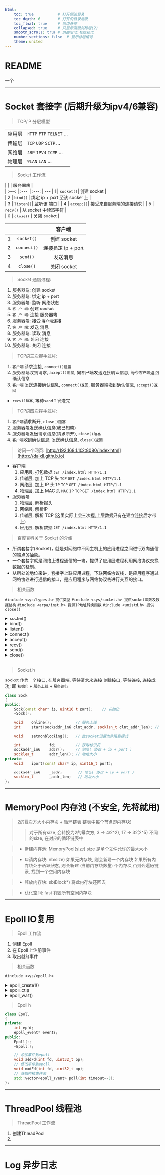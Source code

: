 ```yaml
---
html:
    toc: true           # 打开侧边目录
    toc_depth: 6        # 打开的目录层级
    toc_float: true     # 侧边悬停
    collapsed: true     # 只显示高级别标题(2)
    smooth_scroll: true # 页面滚动,标题变化
    number_sections: false  # 显示标题编号
    theme: united
--- 
```


# README

一个


---

# Socket 套接字 (后期升级为ipv4/6兼容)

> TCP/IP 分层模型

|       |       |
| :---: | :--- | 
| 应用层 | `HTTP` `FTP` `TELNET` ...| 
| 传输层 | `TCP` `UDP` `SCTP` ...|    
| 网络层 | `ARP` `IPV4` `ICMP` ... | 
| 物理层 | `WLAN` `LAN` ...|

>  Socket 工作流

|       |  |  服务器端  |                      
| :---: |  :---:  | :---: | --- 
| 1 | `socket()`| 创建 socket                   |  
| 2 | `bind()`  | 绑定 ip + port 至该 socket 上 |  
| 3 | `listen()`| 监听该 端口                   |
| 4 | `accept()`| 接受来自服务端的连接请求        | 
| 5 | `recv()`  | 从 socket 中读取字符          |  
| 6 | `close()` | 关闭 socket                   |  



|       |  		  |  客户端		|   
| :---: |  :---:  | :---: 		|
| 1 | `socket()`  | 创建 socket	|
| 2 | `connect()` | 连接指定 ip + port |
| 3 | `send()` | 发送消息 |
| 4 | `close()` | 关闭 socket |

> Socket 通信过程:
1. 服务器端: 创建 socket
2. 服务器端: 绑定 ip + port
3. 服务器端: 监听 网络状态
4. `客 户 端`: 创建 socket
5. `客 户 端`: 连接 服务器端
6. 服务器端: 接受 `客户端`连接
7. `客 户 端`: 发送 消息
8. 服务器端: 读取 消息
9. `客 户 端`: 关闭 连接
10. 服务器端: 关闭 连接

> TCP的三次握手过程:
1. `客户端` 请求连接, `connect()阻塞` 
2. 服务器端收到请求, `accept()阻塞`, 向客户端发送连接确认信息, 等待`客户端`返回确认信息
3. `客户端` 发送连接确认信息, `connect()返回`, 服务器端收到确认信息, `accept()返回`
- `recv()阻塞`, 等待`send()`发送完

> TCP的四次挥手过程:
1. `客户端`请求断开, `close()阻塞`
2. 服务器端发送确认信息(我已知晓)
3. 服务器端发送请求信息(请求断开), `close()阻塞`
4. `客户端`收到确认信息, 发送确认信息, `close()返回`

> 访问一个网页: [http://192.168.1.102:8080/index.html](https://daixll.github.io)

* 客户端
  1. 应用层, 打包数据 `GET /index.html HTTP/1.1` 
  2. 传输层, 加上 TCP 头 `TCP` `GET /index.html HTTP/1.1` 
  3. 网络层, 加上 IP 头 `IP` `TCP` `GET /index.html HTTP/1.1` 
  4. 物理层, 加上 MAC 头 `MAC` `IP` `TCP` `GET /index.html HTTP/1.1` 
* 服务器端
  1. 物理层, 解析报头
  2. 网络层, 解析IP
  3. 传输层, 解析 TCP (这里实际上会三次握,上层数据只有在建立连接后才带上)
  4. 应用层, 解析数据 `GET /index.html HTTP/1.1`

> 百度百科关于 Socket 的介绍

- 所谓套接字(Socket)，就是对网络中不同主机上的应用进程之间进行双向通信的端点的抽象。
- 一个套接字就是网络上进程通信的一端，提供了应用层进程利用网络协议交换数据的机制。
- 从所处的地位来讲，套接字上联应用进程，下联网络协议栈，是应用程序通过网络协议进行通信的接口，是应用程序与网络协议栈进行交互的接口。


> 相关函数

`#include <sys/types.h> 提供类型`
`#include <sys/socket.h> 提供socket函数及数据结构`
`#include <arpa/inet.h> 提供IP地址转换函数`
`#include <unistd.h> 提供close()` 

<details><summary> socket() </summary>

```cpp
int socket(int domain, int type, int protocol);
```
创建一个 socket 
- domain: 协议域
> `AF_INET`: IPV4
> `AF_INET6`: IPV6
> `AD_LOCAL`: 一个绝对路径名
- type: socket类型
> `SOCK_STREAM`: 流式套接字, TCP协议等
> `SOCK_DGRAM`: 数据包套接字, UDP协议等
> `SOCK_RAW`: 原始套接字, IP/ICMP协议等, 接收发向本机的ICMP、IGMP协议包
- protocol: 指定协议
> `IPPROTO_TCP`: TCP传输协议
> `IPPTOTO_UDP`: UDP传输协议
> `IPPROTO_SCTP`: SCTP传输协议
> `IPPROTO_TIPC`: TIPC传输协议

```cpp 
int serv_sock = socket(AF_INET, SOCK_STREAM, 0);
// IPV4协议 流式套接字 自动匹配type对应的协议
```
</details> 

<details><summary> bind() </summary>

```cpp
int bind(int sockfd, const struct sockaddr *addr, socklen_t addrlen);
```
- sockfd: socket描述字, 给哪个sockfd绑定地址
- addr: 一个const struct sockaddr *指针, 指向要绑定给sockfd的协议地址
>   ```cpp
>   struct sockaddr_in {            // IPV4
>       sa_family_t    sin_family;  // 协议族
>       struct in_addr sin_addr;    // 地址
>       in_port_t      sin_port;    // 端口
>   };
>   ```
- addrlen: 地址的长度
```cpp
sockaddr_in serv_addr;
bzero(&serv_addr, sizeof serv_addr);
serv_addr.sin_family      = AF_INET;
serv_addr.sin_addr.s_addr = inet_addr("192.168.0.203");
serv_addr.sin_port        = htons(9070);
bind(serv_sock, (sockaddr*)&serv_addr, sizeof serv_addr);
```
</details>



<details><summary> listen() </summary>

```cpp
int listen(int sockfd, int backlog);
```
- sockfd: 监听哪个sockfd
- backlog: 最大连接数

```cpp
listen(serv_sock, 1024);
```
</details>

<details><summary> connect() </summary>

```cpp
int connect(int sockfd, const struct sockaddr *addr, socklen_t addrlen);
```
- sockfd: 客户端的sockfd
- addr: 服务器的socket地址
- addrlen: 服务器地址的长度
```cpp
connect(clnt_sock, (sockaddr*)&serv_addr, sizeof serv_addr);
```

</details>


<details><summary> accept() </summary>

```cpp
int accept(int sockfd, struct sockaddr *addr, socklen_t *addrlen);
```
- sockfd: 服务器的sockfd
- addr: 客户端的地址
- addrlen: 客户端地址的长度
```cpp
sockaddr_in clnt_addr;
bzero(&clnt_addr, sizeof clnt_addr);
socklen_t clnt_addr_len = sizeof clnt_addr;
int clnt_sock = accept(serv_sock, (sockaddr*)&clnt_addr, &clnt_addr_len);
```
</details>







<details><summary> recv() </summary>

```cpp
ssize_t recv(int sockfd, void *buf, size_t len, int flags);
```
- sockfd: 接受的套接字
- buf: 目标缓冲区
- len: 缓冲区接受字节长度
- flags: 一般为0

```cpp
int len = recv(fd, buf, strlen(buf), 0);
```
</details>

<details><summary> send() </summary>

```cpp
ssize_t send(int sockfd, const void *buf, size_t len, int flags);
```

```cpp
int len = send(fd, buf, strlen(buf), 0);
```



</details>






<details><summary> close() </summary>

```cpp
int close(int fd);
```
> 这个有点复杂, 后面写
```cpp
close(serv_sock);
```
</details>

<br>

> Socket.h

socket 作为一个接口, 在服务器端, 等待请求来连接
创建接口, 等待连接, 连接成功; 即 `初始化` + `服务上线` + `服务运行`

```cpp
class Sock
{
public:
    Sock(const char* ip, uint16_t port);    // 初始化
    ~Sock();

    void    online();           // 服务上线
    int     start(sockaddr_in6 clnt_addr, socklen_t clnt_addr_len); // 服务运行

    void    setnonblocking();   // 此socket设置为非阻塞模式
    
    int             fd;         // 获取标识符
    sockaddr_in6    addr();     // 地址( 协议 + ip + port )
    socklen_t       addr_len(); // 地址大小
private:
    void    iport(const char* ip, uint16_t port);

    sockaddr_in6    _addr;       // 地址( 协议 + ip + port )
    socklen_t       _addr_len;   // 地址大小
};
```
--- 

# MemoryPool 内存池 (不安全, 先将就用)

> 2的幂次方大小内存块 + 循环链表(链表中每个节点即内存块) 
> 
> > 对于所有size, 会转换为2的幂次方, 3 -> 4(2^2),  17 -> 32(2^5)
> > 不同的size, 在对应的循环链表中  

>* 新建内存池: MemoryPool(size)
    size 是单个文件允许的最大大小

>* 申请内存块: nb(size)
    如果无内存块, 则会新建一个内存块
    如果所有内存块处于活跃状态, 则会新建 (当前内存块数量) 个内存块
    否则会遍历链表, 找到一个空闲内存块   

>* 释放内存块: sb(Block*)
    将此内存块还回去

>* 优化空间: fast
    销毁所有空闲内存块

---


# Epoll IO复用

> Epoll 工作流

1. 创建 Epoll
2. 在 Epoll 上注册事件
3. 取出就绪事件

> 相关函数

`#include <sys/epoll.h>`

<details><summary> epoll_create1() </summary>

```cpp
int epoll_create1(int flags);
```
- flags: 一般为0

```cpp
int epfd = epoll_create1(0);
```

</details>





<details><summary> epoll_ctl() </summary>

```cpp
int epoll_ctl(int epfd, int op, int fd, struct epoll_event *event);
```

- epfd:创建epoll的文件描述符
- op:动作

> EPOLL_CTL_ADD: 注册新的fd到epfd中
> EPOLL_CTL_MOD: 修改已经注册的fd
> EPOLL_CTL_DEL: 从epfd中删除一个fd

- fd:目标fd
- epoll_events:目标fd事件类型

> EPOLLIN: 表示对应的文件描述符可以读
> EPOLLOUT: 表示对应的文件描述符可以写
> EPOLLPRI: 表示对应的文件描述符有紧急的数据可读
> EPOLLERR: 表示对应的文件描述符发生错误
> EPOLLHUP: 表示对应的文件描述符被挂断
> EPOLLET: 将EPOLL设为边缘触发(Edge Triggered)模式
> EPOLLONESHOT: 只监听一次事件

```cpp
int flg = epoll_ctl(epfd, EPOLL_CTL_ADD, fd, &ev); // 增加 fd 到 epfd
```

</details>





<details><summary> epoll_wait() </summary>

```cpp
int epoll_wait(int epfd, struct epoll_event* events, int maxevents, int timeout);
```

- epfd:创建epoll的文件描述符
- events: 复制到的事件表
- maxevents: 事件表的最大容量
- timeout: 每次赋值等待的时间(-1, 阻塞), (0, 不等待)

```cpp
int nfds = epoll_wait(epfd, events, MAX_EVENTS, timeout);
```

</details>




> Epoll.h

```cpp
class Epoll
{
private:
    int epfd;               
    epoll_event* events;
public:
    Epoll();
    ~Epoll();

    // 添加事件到epoll
    void addFd(int fd, uint32_t op);
    // 修改事件到epoll
    void modFd(int fd, uint32_t op);
    // 获取内核事件表
    std::vector<epoll_event> poll(int timeout=-1);
};
```
---

# ThreadPool 线程池

> ThreadPool 工作流

1. 创建ThreadPool 
2. 

---

# Log 异步日志
